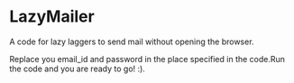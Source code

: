 # LazyMailer
A code for lazy laggers to send mail without opening the browser.


Replace you email_id and password in the place specified in the code.Run the code and you are ready to go! :).
